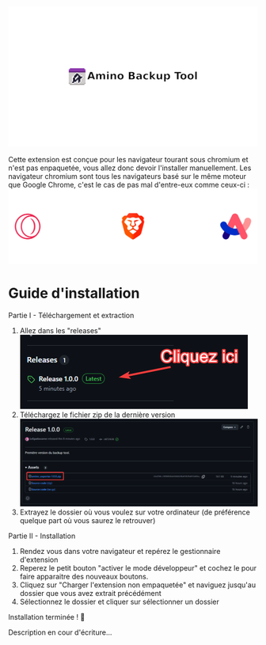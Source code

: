 ![Titre](media/title.png)

Cette extension est conçue pour les navigateur tourant sous chromium et n'est pas enpaquetée, vous allez donc devoir l'installer manuellement.
Les navigateur chromium sont tous les navigateurs basé sur le même moteur que Google Chrome, c'est le cas de pas mal d'entre-eux comme ceux-ci :
![chromium](media/chromium.png)

# Guide d'installation
Partie I - Téléchargement et extraction
1. Allez dans les "releases"  
![releases](media/release_open.png)
2. Téléchargez le fichier zip de la dernière version  
![zip_dl](media/zip_dl.png)
3. Extrayez le dossier où vous voulez sur votre ordinateur (de préférence quelque part où vous saurez le retrouver)

Partie II - Installation
1. Rendez vous dans votre navigateur et repérez le gestionnaire d'extension
2. Reperez le petit bouton "activer le mode développeur" et cochez le pour faire apparaitre des nouveaux boutons.
3. Cliquez sur "Charger l'extension non empaquetée" et naviguez jusqu'au dossier que vous avez extrait précédément
4. Sélectionnez le dossier et cliquer sur sélectionner un dossier

Installation terminée ! 🎉

Description en cour d'écriture...
